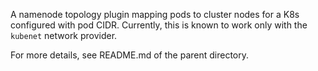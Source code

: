 A namenode topology plugin mapping pods to cluster nodes for a K8s configured
with pod CIDR. Currently, this is known to work only with the `kubenet` network
provider.

For more details, see README.md of the parent directory.
